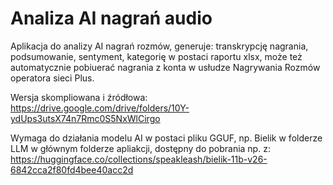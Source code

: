 # Analiza AI nagrań audio
Aplikacja do analizy AI nagrań rozmów, generuje: transkrypcję nagrania, podsumowanie, sentyment, kategorię w postaci raportu xlsx, może też automatycznie pobiuerać nagrania z konta w usłudze Nagrywania Rozmów operatora sieci Plus.

Wersja skompliowana i źródłowa:
https://drive.google.com/drive/folders/10Y-ydUps3utsX74n7Rmc0S5NxWlCirgo

Wymaga do działania modelu AI w postaci pliku GGUF, np. Bielik w folderze LLM w głównym folderze apliakcji, dostępny do pobrania np. z:
https://huggingface.co/collections/speakleash/bielik-11b-v26-6842cca2f80fd4bee40acc2d
